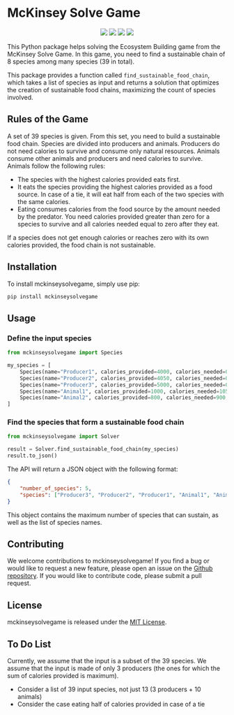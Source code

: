 # McKinsey Solve Game

<p align="center">
    <img src="https://github.com/SebastienEveno/mckinseysolvegame/actions/workflows/python-package.yml/badge.svg?branch=master" />
    <a href="https://pypi.org/project/mckinseysolvegame" alt="Python Versions">
        <img src="https://img.shields.io/pypi/pyversions/mckinseysolvegame.svg?logo=python&logoColor=white" /></a>
    <a href="https://pypi.org/project/mckinseysolvegame" alt="PyPi">
        <img src="https://img.shields.io/pypi/v/mckinseysolvegame" /></a>
    <a href="https://pepy.tech/project/mckinseysolvegame" alt="Downloads">
        <img src="https://pepy.tech/badge/mckinseysolvegame" /></a>
</p>

This Python package helps solving the Ecosystem Building game from the McKinsey Solve Game. 
In this game, you need to find a sustainable chain of 8 species among many species (39 in total). 

This package provides a function called `find_sustainable_food_chain`, which takes a list of species as input and returns a solution that optimizes the creation of sustainable food chains, maximizing the count of species involved.

## Rules of the Game

A set of 39 species is given. From this set, you need to build a sustainable food chain.
Species are divided into producers and animals. Producers do not need calories to survive and consume only natural resources. Animals consume other animals and producers and need calories to survive.
Animals follow the following rules:
- The species with the highest calories provided eats first.
- It eats the species providing the highest calories provided as a food source. In case of a tie, it will eat half from each of the two species with the same calories.
- Eating consumes calories from the food source by the amount needed by the predator. You need calories provided greater than zero for a species to survive and all calories needed equal to zero after they eat.

If a species does not get enough calories or reaches zero with its own calories provided, the food chain is not sustainable.

## Installation

To install mckinseysolvegame, simply use pip:

```sh
pip install mckinseysolvegame
```

## Usage

### Define the input species

```python
from mckinseysolvegame import Species

my_species = [
    Species(name="Producer1", calories_provided=4000, calories_needed=0, depth_range="0-30m", temperature_range="28.3-30", food_sources=[]),
    Species(name="Producer2", calories_provided=4050, calories_needed=0, depth_range="0-30m", temperature_range="28.3-30", food_sources=[]),
    Species(name="Producer3", calories_provided=5000, calories_needed=0, depth_range="0-30m", temperature_range="28.3-30", food_sources=[]),
    Species(name="Animal1", calories_provided=1000, calories_needed=1050, depth_range="0-30m", temperature_range="28.3-30", food_sources=["Producer1"]),
    Species(name="Animal2", calories_provided=800, calories_needed=900, depth_range="0-30m", temperature_range="28.3-30", food_sources=["Animal1", "Producer3"])
]
```

### Find the species that form a sustainable food chain

```python
from mckinseysolvegame import Solver

result = Solver.find_sustainable_food_chain(my_species)
result.to_json()
```

The API will return a JSON object with the following format:
```json
{
    "number_of_species": 5,
    "species": ["Producer3", "Producer2", "Producer1", "Animal1", "Animal2"]
}
```
This object contains the maximum number of species that can sustain, as well as the list of species names.

## Contributing

We welcome contributions to mckinseysolvegame! If you find a bug or would like to request a new feature, please open an issue on
the [Github repository](https://github.com/sebastieneveno/mckinseysolvegame).
If you would like to contribute code, please submit a pull request.

## License

mckinseysolvegame is released under the [MIT License](https://opensource.org/licenses/MIT).

## To Do List
Currently, we assume that the input is a subset of the 39 species. We assume that the input is made of only 3 producers (the ones for which the sum of calories provided is maximum).
- Consider a list of 39 input species, not just 13 (3 producers + 10 animals)
- Consider the case eating half of calories provided in case of a tie
